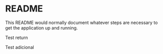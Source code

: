 # README

 This README would normally document whatever steps are necessary to get the application up and running.

 Test return

 Test adicional